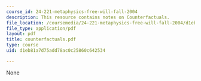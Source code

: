 ```yaml
---
course_id: 24-221-metaphysics-free-will-fall-2004
description: This resource contains notes on Counterfactuals.
file_location: /coursemedia/24-221-metaphysics-free-will-fall-2004/d1eb81a7d75add78ac0c25860c642534_counterfactuals.pdf
file_type: application/pdf
layout: pdf
title: counterfactuals.pdf
type: course
uid: d1eb81a7d75add78ac0c25860c642534

---
```

None